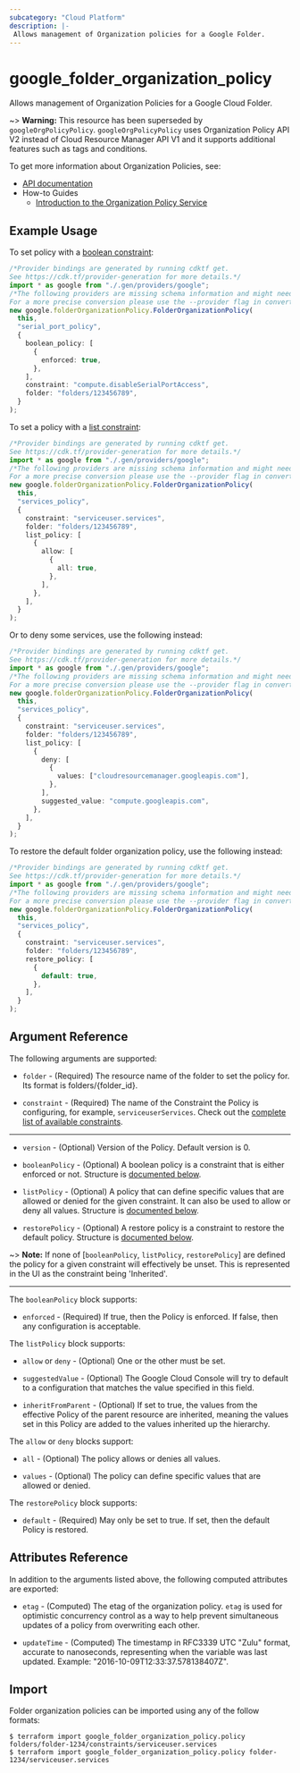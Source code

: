 ```yaml
---
subcategory: "Cloud Platform"
description: |-
 Allows management of Organization policies for a Google Folder.
---
```


# google\_folder\_organization\_policy

Allows management of Organization Policies for a Google Cloud Folder.

\~> **Warning:** This resource has been superseded by `googleOrgPolicyPolicy`. `googleOrgPolicyPolicy` uses Organization Policy API V2 instead of Cloud Resource Manager API V1 and it supports additional features such as tags and conditions.

To get more information about Organization Policies, see:

* [API documentation](https://cloud.google.com/resource-manager/reference/rest/v1/folders/setOrgPolicy)
* How-to Guides
  * [Introduction to the Organization Policy Service](https://cloud.google.com/resource-manager/docs/organization-policy/overview)

## Example Usage

To set policy with a [boolean constraint](https://cloud.google.com/resource-manager/docs/organization-policy/quickstart-boolean-constraints):

```typescript
/*Provider bindings are generated by running cdktf get.
See https://cdk.tf/provider-generation for more details.*/
import * as google from "./.gen/providers/google";
/*The following providers are missing schema information and might need manual adjustments to synthesize correctly: google.
For a more precise conversion please use the --provider flag in convert.*/
new google.folderOrganizationPolicy.FolderOrganizationPolicy(
  this,
  "serial_port_policy",
  {
    boolean_policy: [
      {
        enforced: true,
      },
    ],
    constraint: "compute.disableSerialPortAccess",
    folder: "folders/123456789",
  }
);

```

To set a policy with a [list constraint](https://cloud.google.com/resource-manager/docs/organization-policy/quickstart-list-constraints):

```typescript
/*Provider bindings are generated by running cdktf get.
See https://cdk.tf/provider-generation for more details.*/
import * as google from "./.gen/providers/google";
/*The following providers are missing schema information and might need manual adjustments to synthesize correctly: google.
For a more precise conversion please use the --provider flag in convert.*/
new google.folderOrganizationPolicy.FolderOrganizationPolicy(
  this,
  "services_policy",
  {
    constraint: "serviceuser.services",
    folder: "folders/123456789",
    list_policy: [
      {
        allow: [
          {
            all: true,
          },
        ],
      },
    ],
  }
);

```

Or to deny some services, use the following instead:

```typescript
/*Provider bindings are generated by running cdktf get.
See https://cdk.tf/provider-generation for more details.*/
import * as google from "./.gen/providers/google";
/*The following providers are missing schema information and might need manual adjustments to synthesize correctly: google.
For a more precise conversion please use the --provider flag in convert.*/
new google.folderOrganizationPolicy.FolderOrganizationPolicy(
  this,
  "services_policy",
  {
    constraint: "serviceuser.services",
    folder: "folders/123456789",
    list_policy: [
      {
        deny: [
          {
            values: ["cloudresourcemanager.googleapis.com"],
          },
        ],
        suggested_value: "compute.googleapis.com",
      },
    ],
  }
);

```

To restore the default folder organization policy, use the following instead:

```typescript
/*Provider bindings are generated by running cdktf get.
See https://cdk.tf/provider-generation for more details.*/
import * as google from "./.gen/providers/google";
/*The following providers are missing schema information and might need manual adjustments to synthesize correctly: google.
For a more precise conversion please use the --provider flag in convert.*/
new google.folderOrganizationPolicy.FolderOrganizationPolicy(
  this,
  "services_policy",
  {
    constraint: "serviceuser.services",
    folder: "folders/123456789",
    restore_policy: [
      {
        default: true,
      },
    ],
  }
);

```

## Argument Reference

The following arguments are supported:

*   `folder` - (Required) The resource name of the folder to set the policy for. Its format is folders/{folder\_id}.

*   `constraint` - (Required) The name of the Constraint the Policy is configuring, for example, `serviceuserServices`. Check out the [complete list of available constraints](https://cloud.google.com/resource-manager/docs/organization-policy/understanding-constraints#available_constraints).

***

*   `version` - (Optional) Version of the Policy. Default version is 0.

*   `booleanPolicy` - (Optional) A boolean policy is a constraint that is either enforced or not. Structure is [documented below](#nested_boolean_policy).

*   `listPolicy` - (Optional) A policy that can define specific values that are allowed or denied for the given constraint. It
    can also be used to allow or deny all values. Structure is [documented below](#nested_list_policy).

*   `restorePolicy` - (Optional) A restore policy is a constraint to restore the default policy. Structure is [documented below](#nested_restore_policy).

\~> **Note:** If none of \[`booleanPolicy`, `listPolicy`, `restorePolicy`] are defined the policy for a given constraint will
effectively be unset. This is represented in the UI as the constraint being 'Inherited'.

***

<a name="nested_boolean_policy"></a>The `booleanPolicy` block supports:

* `enforced` - (Required) If true, then the Policy is enforced. If false, then any configuration is acceptable.

<a name="nested_list_policy"></a>The `listPolicy` block supports:

*   `allow` or `deny` - (Optional) One or the other must be set.

*   `suggestedValue` - (Optional) The Google Cloud Console will try to default to a configuration that matches the value specified in this field.

*   `inheritFromParent` - (Optional) If set to true, the values from the effective Policy of the parent resource
    are inherited, meaning the values set in this Policy are added to the values inherited up the hierarchy.

The `allow` or `deny` blocks support:

*   `all` - (Optional) The policy allows or denies all values.

*   `values` - (Optional) The policy can define specific values that are allowed or denied.

<a name="nested_restore_policy"></a>The `restorePolicy` block supports:

* `default` - (Required) May only be set to true. If set, then the default Policy is restored.

## Attributes Reference

In addition to the arguments listed above, the following computed attributes are
exported:

*   `etag` - (Computed) The etag of the organization policy. `etag` is used for optimistic concurrency control as a way to help prevent simultaneous updates of a policy from overwriting each other.

*   `updateTime` - (Computed) The timestamp in RFC3339 UTC "Zulu" format, accurate to nanoseconds, representing when the variable was last updated. Example: "2016-10-09T12:33:37.578138407Z".

## Import

Folder organization policies can be imported using any of the follow formats:

```console
$ terraform import google_folder_organization_policy.policy folders/folder-1234/constraints/serviceuser.services
$ terraform import google_folder_organization_policy.policy folder-1234/serviceuser.services
```

